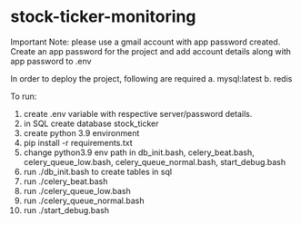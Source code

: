 # stock-ticker-monitoring
Important Note:
please use a gmail account with app password created. Create an app password for the project and add account details
along with app password to .env

In order to deploy the project, following are required 
a. mysql:latest
b. redis 

To run:
1. create .env variable with respective server/password details.
2. in SQL create database stock_ticker
3. create python 3.9 environment
4. pip install -r requirements.txt 
5. change python3.9 env path in db_init.bash, celery_beat.bash, celery_queue_low.bash, celery_queue_normal.bash, start_debug.bash
6. run ./db_init.bash to create tables in sql 
7. run ./celery_beat.bash 
8. run ./celery_queue_low.bash
9. run ./celery_queue_normal.bash 
10. run ./start_debug.bash

